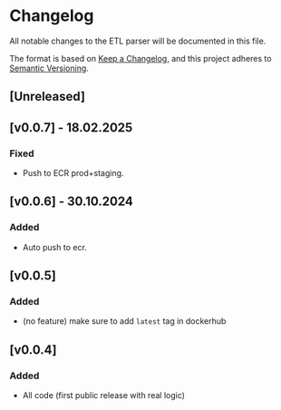 # Changelog

All notable changes to the ETL parser will be documented in this file.

The format is based on [Keep a Changelog](https://keepachangelog.com/en/1.0.0/),
and this project adheres to [Semantic Versioning](https://semver.org/spec/v2.0.0.html).

## [Unreleased]

## [v0.0.7] - 18.02.2025

### Fixed
- Push to ECR prod+staging.

## [v0.0.6] - 30.10.2024

### Added
- Auto push to ecr.

## [v0.0.5]

### Added
- (no feature) make sure to add `latest` tag in dockerhub

## [v0.0.4]

### Added
- All code (first public release with real logic)
